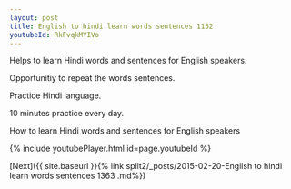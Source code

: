 ```yaml
---
layout: post
title: English to hindi learn words sentences 1152 
youtubeId: RkFvqkMYIVo
---
```

 
 
Helps to learn Hindi words and sentences for English speakers.

Opportunitiy to repeat the words sentences. 

Practice Hindi language. 
 
10 minutes practice every day. 
 
How to learn Hindi words and sentences for English speakers 
 
{% include youtubePlayer.html id=page.youtubeId %}
 
 
[Next]({{ site.baseurl }}{% link  split2/_posts/2015-02-20-English to hindi learn words sentences 1363 .md%})
 

